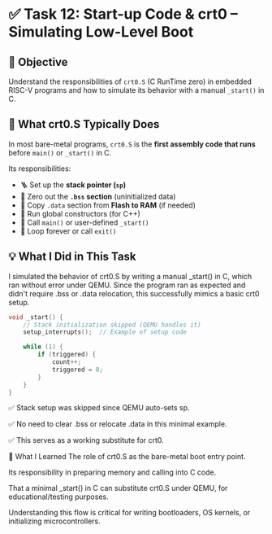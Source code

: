 # ✅ Task 12: Start-up Code & crt0 – Simulating Low-Level Boot
## 🎯 Objective

Understand the responsibilities of `crt0.S` (C RunTime zero) in embedded RISC-V programs and how to simulate its behavior with a manual `_start()` in C.

## 🧠 What crt0.S Typically Does

In most bare-metal programs, `crt0.S` is the **first assembly code that runs** before `main()` or `_start()` in C.

Its responsibilities:

- 🪜 Set up the **stack pointer (`sp`)**
- 🧹 Zero out the **`.bss` section** (uninitialized data)
- 🧾 Copy `.data` section from **Flash to RAM** (if needed)
- 🧰 Run global constructors (for C++)
- 🚀 Call `main()` or user-defined `_start()`
- 🔁 Loop forever or call `exit()`

## 💡 What I Did in This Task

I simulated the behavior of crt0.S by writing a manual _start() in C, which ran without error under QEMU. Since the program ran as expected and didn't require .bss or .data relocation, this successfully mimics a basic crt0 setup.
```c
void _start() {
    // Stack initialization skipped (QEMU handles it)
    setup_interrupts();  // Example of setup code

    while (1) {
        if (triggered) {
            count++;
            triggered = 0;
        }
    }
}
```
✅ Stack setup was skipped since QEMU auto-sets sp.

✅ No need to clear .bss or relocate .data in this minimal example.

✅ This serves as a working substitute for crt0.

📘 What I Learned
The role of crt0.S as the bare-metal boot entry point.

Its responsibility in preparing memory and calling into C code.

That a minimal _start() in C can substitute crt0.S under QEMU, for educational/testing purposes.

Understanding this flow is critical for writing bootloaders, OS kernels, or initializing microcontrollers.
